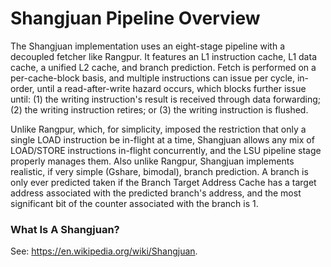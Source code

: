# Shangjuan Pipeline Overview

The Shangjuan implementation uses an eight-stage pipeline with a decoupled
fetcher like Rangpur. It features an L1 instruction cache, L1 data cache,
a unified L2 cache, and branch prediction. Fetch is
performed on a per-cache-block basis, and multiple instructions can issue
per cycle, in-order, until a read-after-write hazard occurs, which blocks
further issue until: (1) the writing instruction's result is received
through data forwarding; (2) the writing instruction retires; or (3) the
writing instruction is flushed.

Unlike Rangpur, which, for simplicity, imposed the restriction that only
a single LOAD instruction be in-flight at a time, Shangjuan allows any
mix of LOAD/STORE instructions in-flight concurrently, and the LSU
pipeline stage properly manages them. Also unlike Rangpur, Shangjuan
implements realistic, if very simple (Gshare, bimodal), branch prediction.
A branch is only ever predicted taken if the Branch Target Address Cache
has a target address associated with the predicted branch's address, and
the most significant bit of the counter associated with the branch is 1.

### What Is A Shangjuan?

See: https://en.wikipedia.org/wiki/Shangjuan.